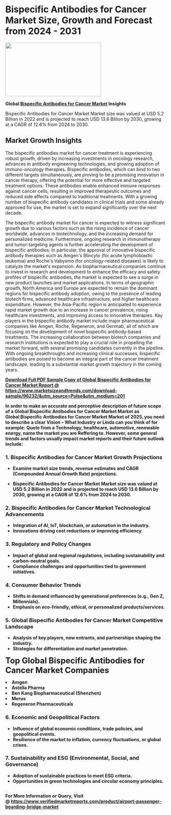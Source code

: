 <H1>Bispecific Antibodies for Cancer Market Size, Growth and Forecast from 2024 - 2031</H1><img class="aligncenter size-medium wp-image-584254" src="https://thirdeyenews.in/wp-content/uploads/2024/09/Global-Market-Research-300x168.jpeg" alt="" width="300" height="168" /><p><strong>Global&nbsp;<a href="https://www.marketsizeandtrends.com/download-sample/96232/&amp;utm_source=Pulse&amp;utm_medium=201">Bispecific Antibodies for Cancer Market</a> Insights</strong></p><p>Bispecific Antibodies for Cancer Market Market size was valued at USD 5.2 Billion in 2022 and is projected to reach USD 13.6 Billion by 2030, growing at a CAGR of 12.6% from 2024 to 2030.</p><p><h2>Market Growth Insights</h2> <p>The bispecific antibodies market for cancer treatment is experiencing robust growth, driven by increasing investments in oncology research, advances in antibody engineering technologies, and growing adoption of immuno-oncology therapies. Bispecific antibodies, which can bind to two different targets simultaneously, are proving to be a promising innovation in cancer therapy, offering the potential for more effective and targeted treatment options. These antibodies enable enhanced immune responses against cancer cells, resulting in improved therapeutic outcomes and reduced side effects compared to traditional treatments. With a growing number of bispecific antibody candidates in clinical trials and some already approved for use, the market is set to expand significantly over the next decade.</p> <p><strong><a href="#"></a></strong></p> <p>The bispecific antibody market for cancer is expected to witness significant growth due to various factors such as the rising incidence of cancer worldwide, advances in biotechnology, and the increasing demand for personalized medicine. Furthermore, ongoing research in immunotherapy and tumor-targeting agents is further accelerating the development of bispecific antibodies. In particular, the approval of innovative bispecific antibody therapies such as Amgen's Blincyto (for acute lymphoblastic leukemia) and Roche's Vabysmo (for oncology-related diseases) is likely to catalyze the market's expansion. As biopharmaceutical companies continue to invest in research and development to enhance the efficacy and safety profiles of bispecific antibodies, the market is expected to see a surge in new product launches and market applications. In terms of geographic growth, North America and Europe are expected to remain the dominant regions for bispecific antibody adoption, owing to the presence of leading biotech firms, advanced healthcare infrastructure, and higher healthcare expenditure. However, the Asia-Pacific region is anticipated to experience rapid market growth due to an increase in cancer prevalence, rising healthcare investments, and improving access to innovative therapies. Key players in the bispecific antibody market include major pharmaceutical companies like Amgen, Roche, Regeneron, and Genmab, all of which are focusing on the development of novel bispecific antibody-based treatments. The increasing collaboration between biotech companies and research institutions is expected to play a crucial role in propelling the market forward, with several promising candidates currently in the pipeline. With ongoing breakthroughs and increasing clinical successes, bispecific antibodies are poised to become an integral part of the cancer treatment landscape, leading to a substantial market growth trajectory in the coming years.</p> <p><strong><a href="#"></p><p><span class=""><strong>Download Full PDF Sample Copy of Global Bispecific Antibodies for Cancer Market Report</strong> @ <a href="https://www.marketsizeandtrends.com/download-sample/96232/&amp;utm_source=Pulse&amp;utm_medium=201" target="_blank">https://www.marketsizeandtrends.com/download-sample/96232/&amp;utm_source=Pulse&amp;utm_medium=201</a></span></p><p>In order to make an accurate and perceptive description of future scope of a Global&nbsp;Bispecific Antibodies for Cancer Market Market as Global&nbsp;Bispecific Antibodies for Cancer Market Market of 2025, you need to describe a clear Vision &ndash; What Industry or Linda can you think of for example: Quote from a Technology, healthcare, automotive, renewable energy, name the market you are Reffering to. However, some general trends and factors usually impact market reports and their future outlook include:</p><h3>1.&nbsp;<strong>Bispecific Antibodies for Cancer Market Growth Projections</strong></h3><ul><li>Examine market size trends, revenue estimates and CAGR (Compounded Annual Growth Rate) projections.</li><li><p>Bispecific Antibodies for Cancer Market Market size was valued at USD 5.2 Billion in 2022 and is projected to reach USD 13.6 Billion by 2030, growing at a CAGR of 12.6% from 2024 to 2030.</p></li></ul><h3>2.&nbsp;<strong>Bispecific Antibodies for Cancer Market Technological Advancements</strong></h3><ul><li>Integration of AI, IoT, blockchain, or automation in the industry.</li><li>Innovations driving cost reductions or improving efficiency.</li></ul><h3>3.&nbsp;<strong>Regulatory and Policy Changes</strong></h3><ul><li>Impact of global and regional regulations, including sustainability and carbon-neutral goals.</li><li>Compliance challenges and opportunities tied to government initiatives.</li></ul><h3>4.&nbsp;<strong>Consumer Behavior Trends</strong></h3><ul><li>Shifts in demand influenced by generational preferences (e.g., Gen Z, Millennials).</li><li>Emphasis on eco-friendly, ethical, or personalized products/services.</li></ul><h3>5.&nbsp;<strong>Global Bispecific Antibodies for Cancer Market Competitive Landscape</strong></h3><ul><li>Analysis of key players, new entrants, and partnerships shaping the industry.</li><li>Strategies for differentiation and market penetration.</li></ul><p data-pm-slice="1 1 []"><span style="color: inherit; font-family: inherit; font-size: 25px;">Top Global Bispecific Antibodies for Cancer Market Companies</span></p><div class="" data-test-id=""><p><li>Amgen</li><li> Astella Pharma</li><li> Ben Kang Biopharmaceutical (Shenzhen)</li><li> Merus</li><li> Regeneron Pharmaceuticals</li></p></div><h3>6.&nbsp;<strong>Economic and Geopolitical Factors</strong></h3><ul><li>Influence of global economic conditions, trade policies, and geopolitical events.</li><li>Resilience of the market to inflation, currency fluctuations, or global crises.</li></ul><h3>7.&nbsp;<strong>Sustainability and ESG (Environmental, Social, and Governance)</strong></h3><ul><li>Adoption of sustainable practices to meet ESG criteria.</li><li>Opportunities in green technologies and circular economy principles.</li></ul><h2><strong style="font-size: 14px;">For More Information or Query, Visit @&nbsp;</strong><a style="background-color: #ffffff; font-size: 14px;" href="https://www.marketsizeandtrends.com/report/bispecific-antibodies-for-cancer-market/" target="_blank">https://www.verifiedmarketreports.com/product/airport-passenger-boarding-bridge-market</a></h2>